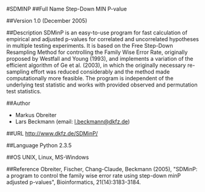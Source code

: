 #SDMINP
##Full Name
Step-Down MIN P-value

##Version
1.0 (December 2005)

##Description
SDMinP is an easy-to-use program for fast calculation of empirical and adjusted p-values for correlated and uncorrelated hypotheses in multiple testing experiments. It is based on the Free Step-Down Resampling Method for controlling the Family Wise Error Rate, originally proposed by Westfall and Young (1993), and implements a variation of the efficient algorithm of Ge et al. (2003), in which the originally necessary re-sampling effort was reduced considerably and the method made computationally more feasible. The program is independent of the underlying test statistic and works with provided observed and permutation test statistics.

##Author
* Markus Obreiter
* Lars Beckmann (email: l.beckmann@dkfz.de)

##URL
http://www.dkfz.de/SDMinP/

##Language
Python 2.3.5

##OS
UNIX, Linux, MS-Windows

##Reference
Obreiter, Fischer, Chang-Claude, Beckmann (2005), "SDMinP: a program to control the family wise error rate using step-down minP adjusted p-values", Bioinformatics, 21(14):3183-3184.


